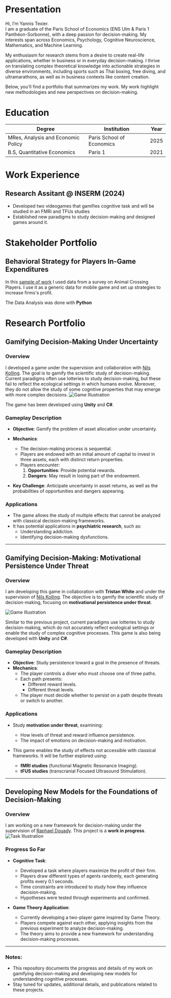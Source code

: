 <!-- # yanntex.github.io -->

# Presentation

Hi, I’m Yannis Texier.  
I am a graduate of the Paris School of Economics (ENS Ulm & Paris 1 Panthéon-Sorbonne), with a deep passion for decision-making. My interests span across Economics, Psychology, Cognitive Neuroscience, Mathematics, and Machine Learning.  

My enthusiasm for research stems from a desire to create real-life applications, whether in business or in everyday decision-making. I thrive on translating complex theoretical knowledge into actionable strategies in diverse environments, including sports such as Thai boxing, free diving, and ultramarathons, as well as in business contexts like content creation.  

Below, you’ll find a portfolio that summarizes my work. My work highlight new methodologies and new perspectives on decision-making.

# Education

| Degree                       | Institution                      | Year  |
|------------------------------|----------------------------------|-------|
| MRes, Analysis and Economic Policy | Paris School of Economics         | 2025  |
| B.S, Quantitative Economics  | Paris 1                           | 2021  |

# Work Experience
## Research Assitant @ INSERM (2024)
- Developed two videogames that gamifies cognitive task and will be studied in an FMRi and TFUs studies
- Established new paradigms to study decision-making and designed games around it.


# Stakeholder Portfolio 

## Behavioral Strategy for Players In-Game Expenditures

In this [sample of work](https://drive.google.com/file/d/1EB9RTNsNvzpCg_jEJwtXzK-2WKRrBWy6/view?usp=sharing) I used data from a survey on Animal Crossing Players. I use it as a generic data for mobile game and set up strategies to increase firms's profit.

The Data Analysis was done with **Python**

# Research Portfolio

## Gamifying Decision-Making Under Uncertainty

### Overview
I developed a game under the supervision and collaboration with [Nils Kolling](https://sites.google.com/view/ecc-team/home). The goal is to gamify the scientific study of decision-making. Current paradigms often use lotteries to study decision-making, but these fail to reflect the ecological settings in which humans evolve. Moreover, they do not allow the study of some cognitive properties that may emerge with more complex decisions.
![Game Illustration](pic/GameScreen1.png)

The game has been developed using **Unity** and **C#**.

### Gameplay Description
- **Objective**: Gamify the problem of asset allocation under uncertainty.
- **Mechanics**:
  - The decision-making process is sequential.
  - Players are endowed with an initial amount of capital to invest in three assets, each with distinct return properties.
  - Players encounter:
    1. **Opportunities**: Provide potential rewards.
    2. **Dangers**: May result in losing part of the endowment.

- **Key Challenge**: Anticipate uncertainty in asset returns, as well as the probabilities of opportunities and dangers appearing.

### Applications
- The game allows the study of multiple effects that cannot be analyzed with classical decision-making frameworks.
- It has potential applications in **psychiatric research**, such as:
  - Understanding addiction.
  - Identifying decision-making dysfunctions.

---

## Gamifying Decision-Making: Motivational Persistence Under Threat
### Overview
I am developing this game in collaboration with **Tristan White** and under the supervision of [Nils Kolling](https://sites.google.com/view/ecc-team/home). The objective is to gamify the scientific study of decision-making, focusing on **motivational persistence under threat**.

![Game Illustration](pic/GameScreen2.png)

Similar to the previous project, current paradigms use lotteries to study decision-making, which do not accurately reflect ecological settings or enable the study of complex cognitive processes. This game is also being developed with **Unity** and **C#**.

### Gameplay Description
- **Objective**: Study persistence toward a goal in the presence of threats.
- **Mechanics**:
  - The player controls a diver who must choose one of three paths.
  - Each path presents:
    - Different reward levels.
    - Different threat levels.
  - The player must decide whether to persist on a path despite threats or switch to another.

### Applications
- Study **motivation under threat**, examining:
  - How levels of threat and reward influence persistence.
  - The impact of emotions on decision-making and motivation.

- This game enables the study of effects not accessible with classical frameworks. It will be further explored using:
  - **fMRI studies** (functional Magnetic Resonance Imaging).
  - **tFUS studies** (transcranial Focused Ultrasound Stimulation).

---

## Developing New Models for the Foundations of Decision-Making

### Overview
I am working on a new framework for decision-making under the supervision of [Raphael Douady](https://raphaeldouady.com). This project is a **work in progress**.
![Task Illustration](pic/Figure_4.png)

### Progress So Far
- **Cognitive Task**:
  - Developed a task where players maximize the profit of their firm.
  - Players draw different types of agents randomly, each generating profits every 0.1 seconds.
  - Time constraints are introduced to study how they influence decision-making.
  - Hypotheses were tested through experiments and confirmed.

- **Game Theory Application**:
  - Currently developing a two-player game inspired by Game Theory.
  - Players compete against each other, applying insights from the previous experiment to analyze decision-making.
  - The theory aims to provide a new framework for understanding decision-making processes.

---


### Notes:
- This repository documents the progress and details of my work on gamifying decision-making and developing new models for understanding cognitive processes.
- Stay tuned for updates, additional details, and publications related to these projects.
